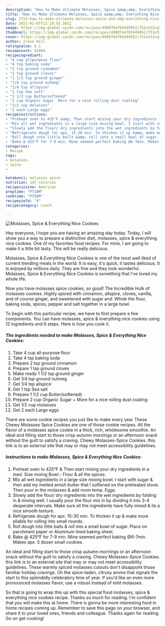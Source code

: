 ```yaml
---
description: "How to Make Ultimate Molasses, Spice &amp;amp; Everything Nice Cookies"
title: "How to Make Ultimate Molasses, Spice &amp;amp; Everything Nice Cookies"
slug: 2723-how-to-make-ultimate-molasses-spice-and-amp-everything-nice-cookies
date: 2021-01-07T13:19:55.581Z
image: https://img-global.cpcdn.com/recipes/4900764701949952/751x532cq70/molasses-spice-everything-nice-cookies-recipe-main-photo.jpg
thumbnail: https://img-global.cpcdn.com/recipes/4900764701949952/751x532cq70/molasses-spice-everything-nice-cookies-recipe-main-photo.jpg
cover: https://img-global.cpcdn.com/recipes/4900764701949952/751x532cq70/molasses-spice-everything-nice-cookies-recipe-main-photo.jpg
author: Irene Hill
ratingvalue: 4.1
reviewcount: 43494
recipeingredient:
- "4 cup allpurpose flour"
- "4 tsp baking soda"
- "2 tsp ground cinnamon"
- "1 tsp ground cloves"
- "1 1/2 tsp ground ginger"
- "1/4 tsp ground nutmeg"
- "1/4 tsp allspice"
- "1 tsp Sea salt"
- "1 1/2 cup Buttersoftened"
- "2 cup Organic Sugar  More for a nice rolling dust coating"
- "1/2 cup molasses"
- "2 each Large eggs"
recipeinstructions:
- "Preheat oven to 425°F &amp; Then start mixing your dry ingredients in a med. Size mixing Bowl.- Flour &amp; all the spices."
- "Mix all wet ingredients in a large size mixing bowl. I start with sugar &amp; then add my melted amish butter that I softened on the preheated stove. Then pour in the molasses &amp; add room temp. Eggs."
- "Slowly add the flour/ dry ingredients into the wet ingredients by folding in &amp; mixing well. I usually pour the flour mix in by dividing it into 3-4 desperate intervals. Make sure all the ingredients have fully mixed &amp; its a nice smooth texture."
- "Refrigerate dough for apx. 15-30 min. To thicken it up &amp; make more pliable for rolling into small rounds."
- "Roll dough into little balls &amp; roll into a small bowl of sugar. Place on parchment paper or Aluminum lined baking sheet."
- "Bake @ 425°F for 7-9 min. Mine seemed perfect baking @6-7min. Makes apx. 5 dozen small cookies."
categories:
- Recipe
tags:
- molasses
- spice
- 

katakunci: molasses spice  
nutrition: 147 calories
recipecuisine: American
preptime: "PT10M"
cooktime: "PT56M"
recipeyield: "4"
recipecategory: Lunch

---
```



![Molasses, Spice &amp; Everything Nice Cookies](https://img-global.cpcdn.com/recipes/4900764701949952/751x532cq70/molasses-spice-everything-nice-cookies-recipe-main-photo.jpg)

Hey everyone, I hope you are having an amazing day today. Today, I will show you a way to prepare a distinctive dish, molasses, spice &amp; everything nice cookies. One of my favorites food recipes. For mine, I am going to make it a little bit tasty. This will be really delicious.

Molasses, Spice &amp; Everything Nice Cookies is one of the most well liked of current trending meals in the world. It is easy, it's quick, it tastes delicious. It is enjoyed by millions daily. They are fine and they look wonderful. Molasses, Spice &amp; Everything Nice Cookies is something that I've loved my whole life.

Now you have molasses spice cookies, so good! The Incredible Hulk of molasses cookies. Highly spiced with cinnamon, allspice, cloves, vanilla, and of course ginger, and sweetened with sugar and. Whisk the flour, baking soda, spices, pepper and salt together in a large bowl.


To begin with this particular recipe, we have to first prepare a few components. You can have molasses, spice &amp; everything nice cookies using 12 ingredients and 6 steps. Here is how you cook it.

<!--inarticleads1-->

##### The ingredients needed to make Molasses, Spice &amp; Everything Nice Cookies:

1. Take 4 cup all-purpose flour
1. Take 4 tsp baking soda
1. Prepare 2 tsp ground cinnamon
1. Prepare 1 tsp ground cloves
1. Make ready 1 1/2 tsp ground ginger
1. Get 1/4 tsp ground nutmeg
1. Get 1/4 tsp allspice
1. Get 1 tsp Sea salt
1. Prepare 1 1/2 cup Butter(softened)
1. Prepare 2 cup Organic Sugar + More for a nice rolling dust coating
1. Get 1/2 cup molasses
1. Get 2 each Large eggs


There are some cookie recipes you just like to make every year These Chewy Molasses Spice Cookies are one of those cookie recipes. All the flavor of a molasses spice cookie in a thick, rich, wholesome smoothie. An ideal and filling start to those crisp autumn mornings or an afternoon snack without the guilt to satisfy a craving. Chewy Molasses-Spice Cookies. this link is to an external site that may or may not meet accessibility guidelines. 

<!--inarticleads2-->

##### Instructions to make Molasses, Spice &amp; Everything Nice Cookies:

1. Preheat oven to 425°F &amp; Then start mixing your dry ingredients in a med. Size mixing Bowl.- Flour &amp; all the spices.
1. Mix all wet ingredients in a large size mixing bowl. I start with sugar &amp; then add my melted amish butter that I softened on the preheated stove. Then pour in the molasses &amp; add room temp. Eggs.
1. Slowly add the flour/ dry ingredients into the wet ingredients by folding in &amp; mixing well. I usually pour the flour mix in by dividing it into 3-4 desperate intervals. Make sure all the ingredients have fully mixed &amp; its a nice smooth texture.
1. Refrigerate dough for apx. 15-30 min. To thicken it up &amp; make more pliable for rolling into small rounds.
1. Roll dough into little balls &amp; roll into a small bowl of sugar. Place on parchment paper or Aluminum lined baking sheet.
1. Bake @ 425°F for 7-9 min. Mine seemed perfect baking @6-7min. Makes apx. 5 dozen small cookies.


An ideal and filling start to those crisp autumn mornings or an afternoon snack without the guilt to satisfy a craving. Chewy Molasses-Spice Cookies. this link is to an external site that may or may not meet accessibility guidelines. These warmly spiced molasses cutouts don&#39;t disappoint those familiar holiday cravings. Oh the spice-laden, citrusy aroma that signals the start to this splendidly celebratory time of year. If you&#39;d like an even more pronounced molasses flavor, use a robust instead of mild molasses. 

So that is going to wrap this up with this special food molasses, spice &amp; everything nice cookies recipe. Thanks so much for reading. I'm confident that you will make this at home. There is gonna be more interesting food in home recipes coming up. Remember to save this page on your browser, and share it to your loved ones, friends and colleague. Thanks again for reading. Go on get cooking!
